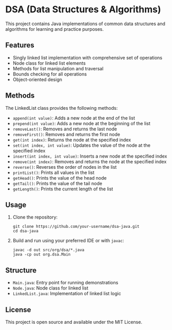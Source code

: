 # DSA (Data Structures & Algorithms)

This project contains Java implementations of common data structures and algorithms for learning and practice purposes.

## Features

- Singly linked list implementation with comprehensive set of operations
- Node class for linked list elements
- Methods for list manipulation and traversal
- Bounds checking for all operations
- Object-oriented design

## Methods

The LinkedList class provides the following methods:

- `append(int value)`: Adds a new node at the end of the list
- `prepend(int value)`: Adds a new node at the beginning of the list
- `removeLast()`: Removes and returns the last node
- `removeFirst()`: Removes and returns the first node
- `get(int index)`: Returns the node at the specified index
- `set(int index, int value)`: Updates the value of the node at the specified index
- `insert(int index, int value)`: Inserts a new node at the specified index
- `remove(int index)`: Removes and returns the node at the specified index
- `reverse()`: Reverses the order of nodes in the list
- `printList()`: Prints all values in the list
- `getHead()`: Prints the value of the head node
- `getTail()`: Prints the value of the tail node
- `getLength()`: Prints the current length of the list

## Usage

1. Clone the repository:
   ```
   git clone https://github.com/your-username/dsa-java.git
   cd dsa-java
   ```

2. Build and run using your preferred IDE or with `javac`:
   ```
   javac -d out src/org/dsa/*.java
   java -cp out org.dsa.Main
   ```

## Structure

- `Main.java`: Entry point for running demonstrations
- `Node.java`: Node class for linked list
- `LinkedList.java`: Implementation of linked list logic

## License

This project is open source and available under the MIT License.